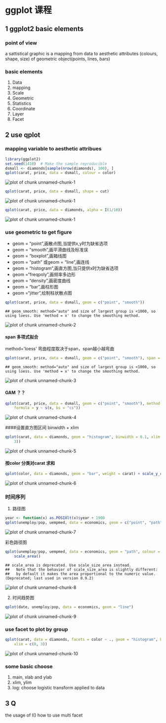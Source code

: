 # ggplot 课程
## 1 ggplot2 basic elements
### point of view

a sattistical graphic is a mapping from data to aesthetic attributes (colours, shape, size) of geometric object(points, lines, bars)
### basic elements
1. Data
2. mapping
3. Scale
4. Geometric
5. Statistics
6. Coordinate
7. Layer
8. Facet

## 2 use qplot
### mapping variable to aesthetic attribues

```r
library(ggplot2)
set.seed(1410)  # Make the sample reproducible
dsmall <- diamonds[sample(nrow(diamonds), 100), ]
qplot(carat, price, data = dsmall, colour = color)
```

![plot of chunk unnamed-chunk-1](figure/unnamed-chunk-11.png) 

```r
qplot(carat, price, data = dsmall, shape = cut)
```

![plot of chunk unnamed-chunk-1](figure/unnamed-chunk-12.png) 

```r
qplot(carat, price, data = diamonds, alpha = I(1/10))
```

![plot of chunk unnamed-chunk-1](figure/unnamed-chunk-13.png) 



### use geometric to get figure
+ geom = “point”,画散点图,当提供x,y时为缺省选项
+ geom = “smooth”,画平滑曲线及标准误
+ geom = “boxplot”,画箱线图
+ geom = “path” 或geom = “line”,画连线
+ geom = “histogram”,画直方图,当只提供x时为缺省选项
+ geom =“freqpoly”,画频率多边形
+ geom = “density”,画密度曲线
+ geom = “bar”,画柱形图
+ geom =“jitter”,绘制柱状散点图


```r
qplot(carat, price, data = dsmall, geom = c("point", "smooth"))
```

```
## geom_smooth: method="auto" and size of largest group is <1000, so using loess. Use 'method = x' to change the smoothing method.
```

![plot of chunk unnamed-chunk-2](figure/unnamed-chunk-2.png) 


#### span 多项式拟合

method='loess'
弯曲程度取决于span，span越小越弯曲

```r
qplot(carat, price, data = dsmall, geom = c("point", "smooth"), span = 0.2)
```

```
## geom_smooth: method="auto" and size of largest group is <1000, so using loess. Use 'method = x' to change the smoothing method.
```

![plot of chunk unnamed-chunk-3](figure/unnamed-chunk-3.png) 

#### GAM ？？


```r
qplot(carat, price, data = dsmall, geom = c("point", "smooth"), method = "gam", 
    formula = y ~ s(x, bs = "cs"))
```

![plot of chunk unnamed-chunk-4](figure/unnamed-chunk-4.png) 

####设置直方图区间 binwidth + xlim


```r
qplot(carat, data = diamonds, geom = "histogram", binwidth = 0.1, xlim = c(0, 
    3))
```

![plot of chunk unnamed-chunk-5](figure/unnamed-chunk-5.png) 

#### 按color 分类对carat 求和


```r
qplot(color, data = diamonds, geom = "bar", weight = carat) + scale_y_continuous("carat")
```

![plot of chunk unnamed-chunk-6](figure/unnamed-chunk-6.png) 

### 时间序列
1. 路径图


```r
year <- function(x) as.POSIXlt(x)$year + 1900
qplot(unemploy/pop, uempmed, data = economics, geom = c("point", "path"))
```

![plot of chunk unnamed-chunk-7](figure/unnamed-chunk-7.png) 

彩色路径图


```r
qplot(unemploy/pop, uempmed, data = economics, geom = "path", colour = year(date)) + 
    scale_area()
```

```
## scale_area is deprecated. Use scale_size_area instead.
##   Note that the behavior of scale_size_area is slightly different:
##   by default it makes the area proportional to the numeric value. (Deprecated; last used in version 0.9.2)
```

![plot of chunk unnamed-chunk-8](figure/unnamed-chunk-8.png) 


2. 时间趋势图


```r
qplot(date, unemploy/pop, data = economics, geom = "line")
```

![plot of chunk unnamed-chunk-9](figure/unnamed-chunk-9.png) 


### use facet to plot by group

```r
qplot(carat, data = diamonds, facets = color ~ ., geom = "histogram", binwidth = 0.1, 
    xlim = c(0, 3))
```

![plot of chunk unnamed-chunk-10](figure/unnamed-chunk-10.png) 


### some basic choose
1. main, xlab and ylab
2. xlim, ylim
3. log: choose logistic transform applied to data

## 3 Q
the usage of I()
how to use multi facet







